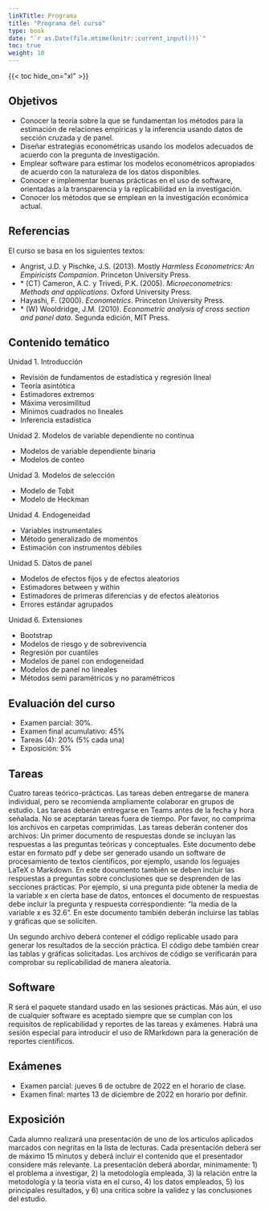```yaml
---
linkTitle: Programa
title: "Programa del curso"
type: book
date: "`r as.Date(file.mtime(knitr::current_input()))`"
toc: true
weight: 10
---
```


{{< toc hide_on="xl" >}}

## Objetivos

* Conocer la teoría sobre la que se fundamentan los métodos para la estimación de relaciones empíricas y la inferencia usando datos de sección cruzada y de panel.
* Diseñar estrategias econométricas usando los modelos adecuados de acuerdo con la pregunta de investigación.
* Emplear software para estimar los modelos econométricos apropiados de acuerdo con la naturaleza de los datos disponibles.
* Conocer e implementar buenas prácticas en el uso de software, orientadas a la transparencia y la replicabilidad en la investigación.
* Conocer los métodos que se emplean en la investigación económica actual.

## Referencias 

El curso se basa en los siguientes textos:

* Angrist, J.D. y Pischke, J.S. (2013). Mostly *Harmless Econometrics: An Empiricists Companion*. Princeton University Press.
* \* (CT) Cameron, A.C. y Trivedi, P.K. (2005). *Microeconometrics: Methods and applications*. Oxford University Press.
*	Hayashi, F. (2000). *Econometrics*. Princeton University Press.
*	\* (W) Wooldridge, J.M. (2010). *Econometric analysis of cross section and panel data*. Segunda edición, MIT Press.

## Contenido temático

Unidad 1. Introducción
+ Revisión de fundamentos de estadística y regresión lineal
+ Teoría asintótica
+ Estimadores extremos
+ Máxima verosimilitud
+ Mínimos cuadrados no lineales
+ Inferencia estadística


Unidad 2. Modelos de variable dependiente no continua  
+ Modelos de variable dependiente binaria  
+ Modelos de conteo  

Unidad 3. Modelos de selección
+ Modelo de Tobit
+ Modelo de Heckman

Unidad 4. Endogeneidad
+ Variables instrumentales
+ Método generalizado de momentos
+ Estimación con instrumentos débiles

Unidad 5. Datos de panel
+ Modelos de efectos fijos y de efectos aleatorios
+ Estimadores between y within
+ Estimadores de primeras diferencias y de efectos aleatorios
+ Errores estándar agrupados

Unidad 6. Extensiones
+ Bootstrap
+ Modelos de riesgo y de sobrevivencia
+ Regresión por cuantiles
+ Modelos de panel con endogeneidad
+ Modelos de panel no lineales
+ Métodos semi paramétricos y no paramétricos

## Evaluación del curso

+ Examen parcial: 30%.
+ Examen final acumulativo: 45%
+ Tareas (4): 20% (5% cada una)
+ Exposición: 5%

## Tareas

Cuatro tareas teórico-prácticas. Las tareas deben entregarse de manera individual, pero se recomienda ampliamente colaborar en grupos de estudio. Las tareas deberán entregarse en Teams antes de la fecha y hora señalada. No se aceptarán tareas fuera de tiempo. Por favor, no comprima los archivos en carpetas comprimidas. Las tareas deberán contener dos archivos:
Un primer documento de respuestas donde se incluyan las respuestas a las preguntas teóricas y conceptuales. Este documento debe estar en formato pdf y debe ser generado usando un software de procesamiento de textos científicos, por ejemplo, usando los leguajes LaTeX o Markdown. En este documento también se deben incluir las respuestas a preguntas sobre conclusiones que se desprenden de las secciones prácticas. Por ejemplo, si una pregunta pide obtener la media de la variable x en cierta base de datos, entonces el documento de respuestas debe incluir la pregunta y respuesta correspondiente: “la media de la variable x es 32.6”. En este documento también deberán incluirse las tablas y gráficas que se soliciten.

Un segundo archivo deberá contener el código replicable usado para generar los resultados de la sección práctica. El código debe también crear las tablas y gráficas solicitadas. Los archivos de código se verificarán para comprobar su replicabilidad de manera aleatoria.

## Software

R será el paquete standard usado en las sesiones prácticas. Más aún, el uso de cualquier software es aceptado siempre que se cumplan con los requisitos de replicabilidad y reportes de las tareas y exámenes. Habrá una sesión especial para introducir el uso de RMarkdown para la generación de reportes científicos.

## Exámenes
+ Examen parcial: jueves 6 de octubre de 2022 en el horario de clase.
+ Examen final: martes 13 de diciembre de 2022 en horario por definir.

## Exposición

Cada alumno realizará una presentación de uno de los artículos aplicados marcados con negritas en la lista de lecturas. Cada presentación deberá ser de máximo 15 minutos y deberá incluir el contenido que el presentador considere más relevante. La presentación deberá abordar, mínimamente: 1) el problema a investigar, 2) la metodología empleada, 3) la relación entre la metodología y la teoría vista en el curso, 4) los datos empleados, 5) los principales resultados, y 6) una crítica sobre la validez y las conclusiones del estudio.
